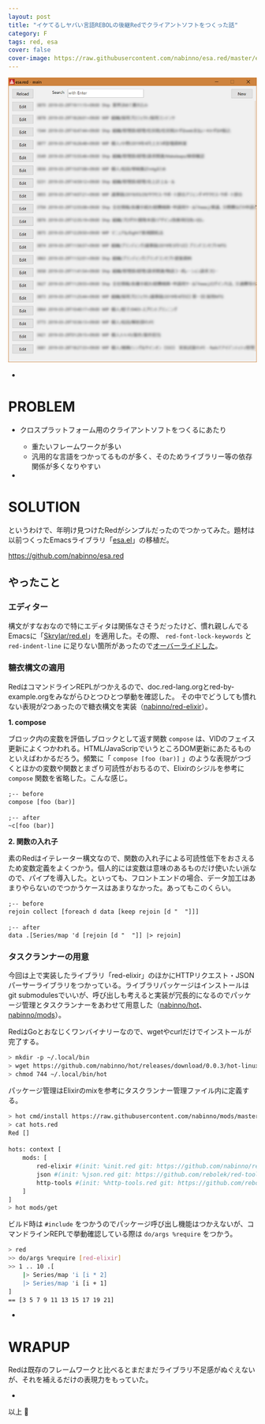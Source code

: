 ```yaml
---
layout: post
title: "イケてるしヤバい言語REBOLの後継Redでクライアントソフトをつくった話"
category: F
tags: red, esa
cover: false
cover-image: https://raw.githubusercontent.com/nabinno/esa.red/master/esa.red.png
---
```


![](https://raw.githubusercontent.com/nabinno/esa.red/master/esa.red.png)

-

# PROBLEM
- クロスプラットフォーム用のクライアントソフトをつくるにあたり
    - 重たいフレームワークが多い
    - 汎用的な言語をつかってるものが多く、そのためライブラリー等の依存関係が多くなりやすい

-

# SOLUTION
というわけで、年明け見つけたRedがシンプルだったのでつかってみた。題材は以前つくったEmacsライブラリ「[esa.el](https://github.com/nabinno/esa.el)」の移植だ。

https://github.com/nabinno/esa.red

## やったこと
### エディター
構文がすなおなので特にエディタは関係なさそうだったけど、慣れ親しんでるEmacsに「[Skrylar/red.el](https://github.com/Skrylar/red.el)」を適用した。その際、 `red-font-lock-keywords` と `red-indent-line` に足りない箇所があったので[オーバーライドした](https://github.com/nabinno/dotfiles/blob/master/.emacs.d/lisp/init-red.el)。

### 糖衣構文の適用
RedはコマンドラインREPLがつかえるので、doc.red-lang.orgとred-by-example.orgをみながらひとつひとつ挙動を確認した。
その中でどうしても慣れない表現が2つあったので糖衣構文を実装（[nabinno/red-elixir](https://github.com/nabinno/red-elixir)）。

**1. compose**

ブロック内の変数を評価しブロックとして返す関数 `compose` は、VIDのフェイス更新によくつかわれる。HTML/JavaScripでいうところDOM更新にあたるものといえばわかるだろう。頻繁に「 `compose [foo (bar)]` 」のような表現がつづくとほかの変数や関数とまざり可読性がおちるので、Elixirのシジルを参考に `compose` 関数を省略した。こんな感じ。

```
;-- before
compose [foo (bar)]

;-- after
~c[foo (bar)]
```

**2. 関数の入れ子**

素のRedはイテレーター構文なので、関数の入れ子による可読性低下をおさえるため変数定義をよくつかう。個人的には変数は意味のあるものだけ使いたい派なので、パイプを導入した。といっても、フロントエンドの場合、データ加工はあまりやらないのでつかうケースはあまりなかった。あってもこのくらい。

```red
;-- before
rejoin collect [foreach d data [keep rejoin [d "  "]]]

;-- after
data .[Series/map 'd [rejoin [d "  "]] |> rejoin]
```

### タスクランナーの用意
今回は上で実装したライブラリ「red-elixir」のほかにHTTPリクエスト・JSONパーサーライブラリをつかっている。ライブラリパッケージはインストールはgit submodulesでいいが、呼び出しも考えると実装が冗長的になるのでパッケージ管理とタスクランナーをあわせて用意した（[nabinno/hot](https://github.com/nabinno/hot)、[nabinno/mods](https://github.com/nabinno/mods)）。

RedはGoとおなじくワンバイナリーなので、wgetやcurlだけでインストールが完了する。

```sh
> mkdir -p ~/.local/bin
> wget https://github.com/nabinno/hot/releases/download/0.0.3/hot-linux -O ~/.local/bin/hot
> chmod 744 ~/.local/bin/hot
```

パッケージ管理はElixirのmixを参考にタスクランナー管理ファイル内に定義する。

```sh
> hot cmd/install https://raw.githubusercontent.com/nabinno/mods/master/mods.red
> cat hots.red
Red []

hots: context [
    mods: [
        red-elixir #(init: %init.red git: https://github.com/nabinno/red-elixir)
        json #(init: %json.red git: https://github.com/rebolek/red-tools)
        http-tools #(init: %http-tools.red git: https://github.com/rebolek/red-tools)
    ]
]
> hot mods/get
```

ビルド時は `#include` をつかうのでパッケージ呼び出し機能はつかえないが、コマンドラインREPLで挙動確認している際は `do/args %require` をつかう。

```sh
> red
>> do/args %require [red-elixir]
>> 1 .. 10 .[
    |> Series/map 'i [i * 2]
    |> Series/map 'i [i + 1]
]
== [3 5 7 9 11 13 15 17 19 21]
```

-

# WRAPUP
Redは既存のフレームワークと比べるとまだまだライブラリ不足感がぬぐえないが、それを補えるだけの表現力をもっていた。

-

以上 :red_circle:
